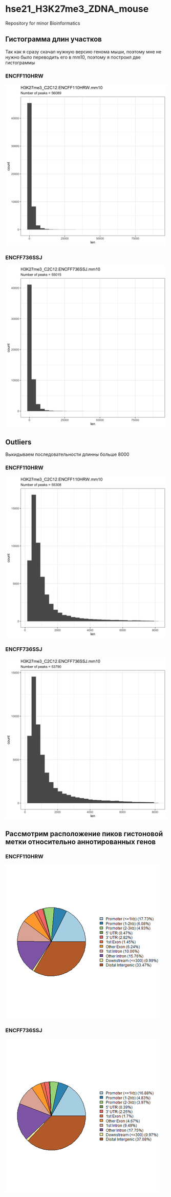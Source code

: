 # hse21_H3K27me3_ZDNA_mouse

Repository for minor Bioinformatics

## Гистограмма длин участков 

Так как я сразу скачал нужную версию генома мыши, поэтому мне не нужно было переводить его в mm10, поэтому я построил две гистограммы

### ENCFF110HRW

![ENCFF110HRW](images/len_hist.H3K27me3_C2C12.ENCFF110HRW.mm10.png)

### ENCFF736SSJ

![ENCFF736SSJ](images/len_hist.H3K27me3_C2C12.ENCFF736SSJ.mm10.png)

## Outliers
Выкидываем последовательности длинны больше 8000

### ENCFF110HRW

![ENCFF110HRW](images/filter_peaks.H3K27me3_C2C12.ENCFF110HRW.mm10.filtered.hist.png)

### ENCFF736SSJ

![ENCFF736SSJ](images/filter_peaks.H3K27me3_C2C12.ENCFF736SSJ.mm10.filtered.hist.png)

## Рассмотрим расположение пиков гистоновой метки относительно аннотированных генов

### ENCFF110HRW

![ENCFF110HRW](images/chip_seeker.H3K27me3_C2C12.ENCFF110HRW.mm10.plotAnnoPie.png)

### ENCFF736SSJ

![ENCFF736SSJ](images/chip_seeker.H3K27me3_C2C12.ENCFF736SSJ.mm10.plotAnnoPie.png)